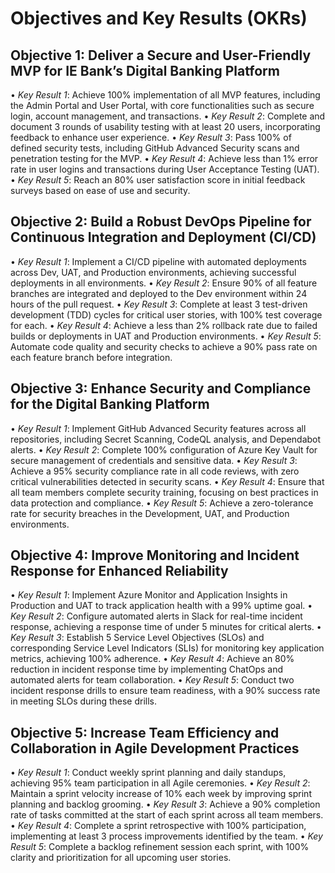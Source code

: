 # Objectives and Key Results (OKRs)

## Objective 1: Deliver a Secure and User-Friendly MVP for IE Bank’s Digital Banking Platform

•⁠  ⁠*Key Result 1*: Achieve 100% implementation of all MVP features, including the Admin Portal and User Portal, with core functionalities such as secure login, account management, and transactions.
•⁠  ⁠*Key Result 2*: Complete and document 3 rounds of usability testing with at least 20 users, incorporating feedback to enhance user experience.
•⁠  ⁠*Key Result 3*: Pass 100% of defined security tests, including GitHub Advanced Security scans and penetration testing for the MVP.
•⁠  ⁠*Key Result 4*: Achieve less than 1% error rate in user logins and transactions during User Acceptance Testing (UAT).
•⁠  ⁠*Key Result 5*: Reach an 80% user satisfaction score in initial feedback surveys based on ease of use and security.

## Objective 2: Build a Robust DevOps Pipeline for Continuous Integration and Deployment (CI/CD)

•⁠  ⁠*Key Result 1*: Implement a CI/CD pipeline with automated deployments across Dev, UAT, and Production environments, achieving successful deployments in all environments.
•⁠  ⁠*Key Result 2*: Ensure 90% of all feature branches are integrated and deployed to the Dev environment within 24 hours of the pull request.
•⁠  ⁠*Key Result 3*: Complete at least 3 test-driven development (TDD) cycles for critical user stories, with 100% test coverage for each.
•⁠  ⁠*Key Result 4*: Achieve a less than 2% rollback rate due to failed builds or deployments in UAT and Production environments.
•⁠  ⁠*Key Result 5*: Automate code quality and security checks to achieve a 90% pass rate on each feature branch before integration.

## Objective 3: Enhance Security and Compliance for the Digital Banking Platform

•⁠  ⁠*Key Result 1*: Implement GitHub Advanced Security features across all repositories, including Secret Scanning, CodeQL analysis, and Dependabot alerts.
•⁠  ⁠*Key Result 2*: Complete 100% configuration of Azure Key Vault for secure management of credentials and sensitive data.
•⁠  ⁠*Key Result 3*: Achieve a 95% security compliance rate in all code reviews, with zero critical vulnerabilities detected in security scans.
•⁠  ⁠*Key Result 4*: Ensure that all team members complete security training, focusing on best practices in data protection and compliance.
•⁠  ⁠*Key Result 5*: Achieve a zero-tolerance rate for security breaches in the Development, UAT, and Production environments.

## Objective 4: Improve Monitoring and Incident Response for Enhanced Reliability

•⁠  ⁠*Key Result 1*: Implement Azure Monitor and Application Insights in Production and UAT to track application health with a 99% uptime goal.
•⁠  ⁠*Key Result 2*: Configure automated alerts in Slack for real-time incident response, achieving a response time of under 5 minutes for critical alerts.
•⁠  ⁠*Key Result 3*: Establish 5 Service Level Objectives (SLOs) and corresponding Service Level Indicators (SLIs) for monitoring key application metrics, achieving 100% adherence.
•⁠  ⁠*Key Result 4*: Achieve an 80% reduction in incident response time by implementing ChatOps and automated alerts for team collaboration.
•⁠  ⁠*Key Result 5*: Conduct two incident response drills to ensure team readiness, with a 90% success rate in meeting SLOs during these drills.

## Objective 5: Increase Team Efficiency and Collaboration in Agile Development Practices

•⁠  ⁠*Key Result 1*: Conduct weekly sprint planning and daily standups, achieving 95% team participation in all Agile ceremonies.
•⁠  ⁠*Key Result 2*: Maintain a sprint velocity increase of 10% each week by improving sprint planning and backlog grooming.
•⁠  ⁠*Key Result 3*: Achieve a 90% completion rate of tasks committed at the start of each sprint across all team members.
•⁠  ⁠*Key Result 4*: Complete a sprint retrospective with 100% participation, implementing at least 3 process improvements identified by the team.
•⁠  ⁠*Key Result 5*: Complete a backlog refinement session each sprint, with 100% clarity and prioritization for all upcoming user stories.